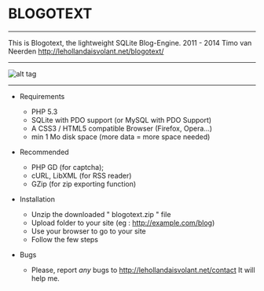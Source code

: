 # BLOGOTEXT 

---

This is Blogotext, the lightweight SQLite Blog-Engine.
2011 - 2014 Timo van Neerden http://lehollandaisvolant.net/blogotext/

---

![alt tag](http://lehollandaisvolant.net/blogotext/blogotext-screen.png)

---

- Requirements
  * PHP 5.3
  * SQLite with PDO support (or MySQL with PDO Support)
  * A CSS3 / HTML5 compatible Browser (Firefox, Opera…)
  * min 1 Mo disk space (more data = more space needed)

- Recommended
  * PHP GD (for captcha);
  * cURL, LibXML (for RSS reader)
  * GZip (for zip exporting function)

- Installation
  * Unzip the downloaded " blogotext.zip " file
  * Upload folder to your site (eg : http://example.com/blog)
  * Use your browser to go to your site
  * Follow the few steps

- Bugs
  * Please, report *any* bugs to http://lehollandaisvolant.net/contact It will help me.



